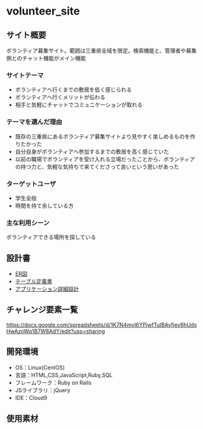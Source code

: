 # volunteer_site

## サイト概要
ボランティア募集サイト。範囲は三重県全域を限定。検索機能と、管理者や募集側とのチャット機能がメイン機能

### サイトテーマ
- ボランティアへ行くまでの敷居を低く感じられる
- ボランティアへ行くメリットが伝わる
- 相手と気軽にチャットでコミュニケーションが取れる

### テーマを選んだ理由
- 既存の三重県にあるボランティア募集サイトより見やすく楽しめるものを作りたかった
- 自分自身がボランティアへ参加するまでの敷居を高く感じていた
- 以前の職場でボランティアを受け入れる立場だったことから、ボランティアの持つ力と、気軽な気持ちで来てくださって良いという思いがあった

### ターゲットユーザ
- 学生全般
- 時間を持て余している方

### 主な利用シーン
ボランティアできる場所を探している

## 設計書
- [ER図](https://drive.google.com/file/d/1y0Ohg8d2hToO2GQC9Nm2mPobiTPkoOEQ/view?usp=sharing)
- [テーブル定義書](https://docs.google.com/spreadsheets/d/1-5DIekoqwaAlQGceX5zI2-zgW2nLeyiC8rv_yLWQcjE/edit?usp=sharing)
- [アプリケーション詳細設計](https://docs.google.com/spreadsheets/d/1_kfwsLy8XnPAZ21tJ8mpBHKtlDYR3Co895Z54TbaR3o/edit?usp=sharing)

## チャレンジ要素一覧
<https://docs.google.com/spreadsheets/d/1K7N4mvI6YPjwfTuIBAyfjev6hUdsHwAzoWq1B7W8AdY/edit?usp=sharing>

## 開発環境
- OS：Linux(CentOS)
- 言語：HTML,CSS,JavaScript,Ruby,SQL
- フレームワーク：Ruby on Rails
- JSライブラリ：jQuery
- IDE：Cloud9

## 使用素材
<!-- - 外部サービスの画像素材・音声素材を使用した場合は、必ずサービス名とURLを明記してください。
- 使用しない場合は、使用素材の項目をREADMEから削除してください。 -->
